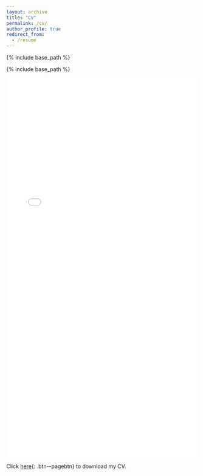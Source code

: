 ```yaml
---
layout: archive
title: "CV"
permalink: /cv/
author_profile: true
redirect_from:
  - /resume
---
```


{% include base_path %}

{% include base_path %}
<iframe src="/files/cv.pdf" style="width:100%; height:1000px;" frameborder="0"></iframe> <!-- pdf viewer -->

Click <a href="/files/cv.pdf" download> here</a>{: .btn--pagebtn} to download my CV.